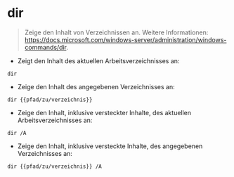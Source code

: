# dir

> Zeige den Inhalt von Verzeichnissen an.
> Weitere Informationen: <https://docs.microsoft.com/windows-server/administration/windows-commands/dir>.

- Zeigt den Inhalt des aktuellen Arbeitsverzeichnisses an:

`dir`

- Zeige den Inhalt des angegebenen Verzeichnisses an:

`dir {{pfad/zu/verzeichnis}}`

- Zeige den Inhalt, inklusive versteckter Inhalte, des aktuellen Arbeitsverzeichnisses an:

`dir /A`

- Zeige den Inhalt, inklusive versteckte Inhalte, des angegebenen Verzeichnisses an:

`dir {{pfad/zu/verzeichnis}} /A`
